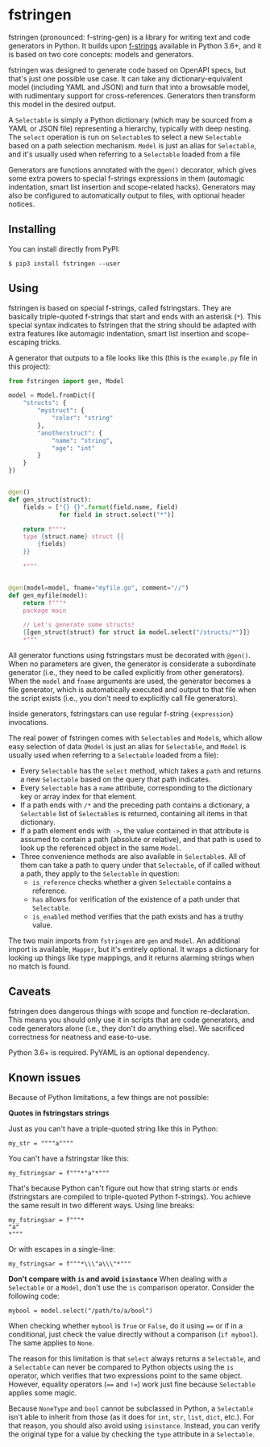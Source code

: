 # fstringen
fstringen (pronounced: f-string-gen) is a library for writing text and code
generators in Python. It builds upon [f-strings](
https://docs.python.org/3/reference/lexical_analysis.html#f-strings) available
in Python 3.6+, and it is based on two core concepts: models and generators.

fstringen was designed to generate code based on OpenAPI specs, but that's
just one possible use case. It can take any dictionary-equivalent model
(including YAML and JSON) and turn that into a browsable model, with
rudimentary support for cross-references. Generators then transform this model
in the desired output.

A `Selectable` is simply a Python dictionary (which may be sourced from a YAML
or JSON file) representing a hierarchy, typically with deep nesting. The
`select` operation is run on `Selectable`s to select a new `Selectable` based
on a path selection mechanism. `Model` is just an alias for `Selectable`, and
it's usually used when referring to a `Selectable` loaded from a file

Generators are functions annotated with the `@gen()` decorator, which gives
some extra powers to special f-strings expressions in them (automagic
indentation, smart list insertion and scope-related hacks). Generators may also
be configured to automatically output to files, with optional header notices.

## Installing
You can install directly from PyPI:

    $ pip3 install fstringen --user

## Using
fstringen is based on special f-strings, called fstringstars. They are
basically triple-quoted f-strings that start and ends with an asterisk (`*`).
This special syntax indicates to fstringen that the string should be adapted
with extra features like automagic indentation, smart list insertion and
scope-escaping tricks.

A generator that outputs to a file looks like this (this is the `example.py`
file in this project):

```py
from fstringen import gen, Model

model = Model.fromDict({
    "structs": {
        "mystruct": {
            "color": "string"
        },
        "anotherstruct": {
            "name": "string",
            "age": "int"
        }
    }
})


@gen()
def gen_struct(struct):
    fields = ["{} {}".format(field.name, field)
              for field in struct.select("*")]

    return f"""*
    type {struct.name} struct {{
        {fields}
    }}

    *"""


@gen(model=model, fname="myfile.go", comment="//")
def gen_myfile(model):
    return f"""*
    package main

    // Let's generate some structs!
    {[gen_struct(struct) for struct in model.select("/structs/*")]}
    *"""
```

All generator functions using fstringstars must be decorated with `@gen()`.
When no parameters are given, the generator is considerate a subordinate
generator (i.e., they need to be called explicitly from other generators).
When the `model` and `fname` arguments are used, the generator becomes a file
generator, which is automatically executed and output to that file when the
script exists (i.e., you don't need to explicitly call file generators).

Inside generators, fstringstars can use regular f-string `{expression}`
invocations.

The real power of fstringen comes with `Selectable`s and `Model`s, which allow
easy selection of data (`Model` is just an alias for `Selectable`, and `Model`
is usually used when referring to a `Selectable` loaded from a file):

- Every `Selectable` has the `select` method, which takes a `path` and returns
  a new `Selectable` based on the query that path indicates.
- Every `Selectable` has a `name` attribute, corresponding to the dictionary
  key or array index for that element.
- If a path ends with `/*` and the preceding path contains a dictionary,
  a `Selectable` list of `Selectable`s is returned, containing all items in
  that dictionary.
- If a path element ends with `->`, the value contained in that attribute is
  assumed to contain a path (absolute or relative), and that path is used to
  look up the referenced object in the same `Model`.
- Three convenience methods are also available in `Selectable`s. All of them
  can take a path to query under that `Selectable`, of if called without a
  path, they apply to the `Selectable` in question:
  - `is_reference` checks whether a given `Selectable` contains a reference.
  - `has` allows for verification of the existence of a path under that
    `Selectable`.
  - `is_enabled` method verifies that the path exists and has a truthy value.

The two main imports from `fstringen` are `gen` and `Model`. An additional
import is available, `Mapper`, but it's entirely optional. It wraps a
dictionary for looking up things like type mappings, and it returns alarming
strings when no match is found.

## Caveats
fstringen does dangerous things with scope and function re-declaration. This
means you should only use it in scripts that are code generators, and code
generators alone (i.e., they don't do anything else). We sacrificed correctness
for neatness and ease-to-use.

Python 3.6+ is required. PyYAML is an optional dependency.

## Known issues
Because of Python limitations, a few things are not possible:

**Quotes in fstringstars strings**

Just as you can't have a triple-quoted string like this in Python:

    my_str = """"a""""

You can't have a fstringstar like this:

    my_fstringsar = f"""*"a"*"""

That's because Python can't figure out how that string starts or ends
(fstringstars are compiled to triple-quoted Python f-strings). You achieve the
same result in two different ways. Using line breaks:

    my_fstringsar = f"""*
    "a"
    *"""

Or with escapes in a single-line:

    my_fstringsar = f"""*\\\"a\\\"*"""


**Don't compare with `is` and avoid `isinstance`**
When dealing with a `Selectable` or a `Model`, don't use the `is` comparison
operator. Consider the following code:

    mybool = model.select("/path/to/a/bool")

When checking whether `mybool` is `True` or `False`, do it using `==` or if in
a conditional, just check the value directly without a comparison
(`if mybool`). The same applies to `None`.

The reason for this limitation is that `select` always returns a `Selectable`,
and a `Selectable` can never be compared to Python objects using the `is`
operator, which verifies that two expressions point to the same object.
However, equality operators (`==` and `!=`) work just fine because `Selectable`
applies some magic.

Because `NoneType` and `bool` cannot be subclassed in Python, a `Selectable`
isn't able to inherit from those (as it does for `int`, `str`, `list`, `dict`,
etc.). For that reason, you should also avoid using `isinstance`. Instead, you
can verify the original type for a value by checking the `type` attribute in a
`Selectable`.
